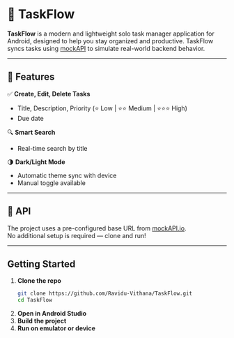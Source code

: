 # 📱 TaskFlow

**TaskFlow** is a modern and lightweight solo task manager application for Android, designed to help you stay organized and productive. TaskFlow syncs tasks using [mockAPI](https://mockapi.io/) to simulate real-world backend behavior.

---

## 🚀 Features

✅ **Create, Edit, Delete Tasks**  
- Title, Description, Priority (⭐ Low | ⭐⭐ Medium | ⭐⭐⭐ High)  
- Due date

🔍 **Smart Search**  
- Real-time search by title

🌗 **Dark/Light Mode**  
- Automatic theme sync with device  
- Manual toggle available

---

## 🔗 API

The project uses a pre-configured base URL from [mockAPI.io](https://mockapi.io/).  
No additional setup is required — clone and run!

---

## Getting Started

1. **Clone the repo**
   ```bash
   git clone https://github.com/Ravidu-Vithana/TaskFlow.git
   cd TaskFlow

2. **Open in Android Studio**
3. **Build the project**
4. **Run on emulator or device**
